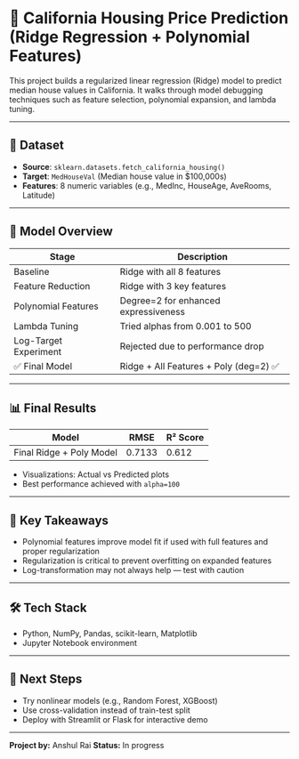 # 🏡 California Housing Price Prediction (Ridge Regression + Polynomial Features)

This project builds a regularized linear regression (Ridge) model to predict median house values in California. It walks through model debugging techniques such as feature selection, polynomial expansion, and lambda tuning.

---

## 📂 Dataset

- **Source**: `sklearn.datasets.fetch_california_housing()`
- **Target**: `MedHouseVal` (Median house value in $100,000s)
- **Features**: 8 numeric variables (e.g., MedInc, HouseAge, AveRooms, Latitude)

---

## 🔧 Model Overview

| Stage                         | Description                                 |
|------------------------------|---------------------------------------------|
| Baseline                     | Ridge with all 8 features                   |
| Feature Reduction            | Ridge with 3 key features                   |
| Polynomial Features          | Degree=2 for enhanced expressiveness        |
| Lambda Tuning                | Tried alphas from 0.001 to 500              |
| Log-Target Experiment        | Rejected due to performance drop            |
| ✅ Final Model                | Ridge + All Features + Poly (deg=2) ✅       |

---

## 📊 Final Results

| Model                     | RMSE   | R² Score |
|--------------------------|--------|----------|
| Final Ridge + Poly Model | 0.7133 | 0.612    |

- Visualizations: Actual vs Predicted plots
- Best performance achieved with `alpha=100`

---

## 🧠 Key Takeaways

- Polynomial features improve model fit if used with full features and proper regularization
- Regularization is critical to prevent overfitting on expanded features
- Log-transformation may not always help — test with caution

---

## 🛠 Tech Stack

- Python, NumPy, Pandas, scikit-learn, Matplotlib
- Jupyter Notebook environment

---

## 🚀 Next Steps

- Try nonlinear models (e.g., Random Forest, XGBoost)
- Use cross-validation instead of train-test split
- Deploy with Streamlit or Flask for interactive demo

---

**Project by:** Anshul Rai
**Status:**  In progress
